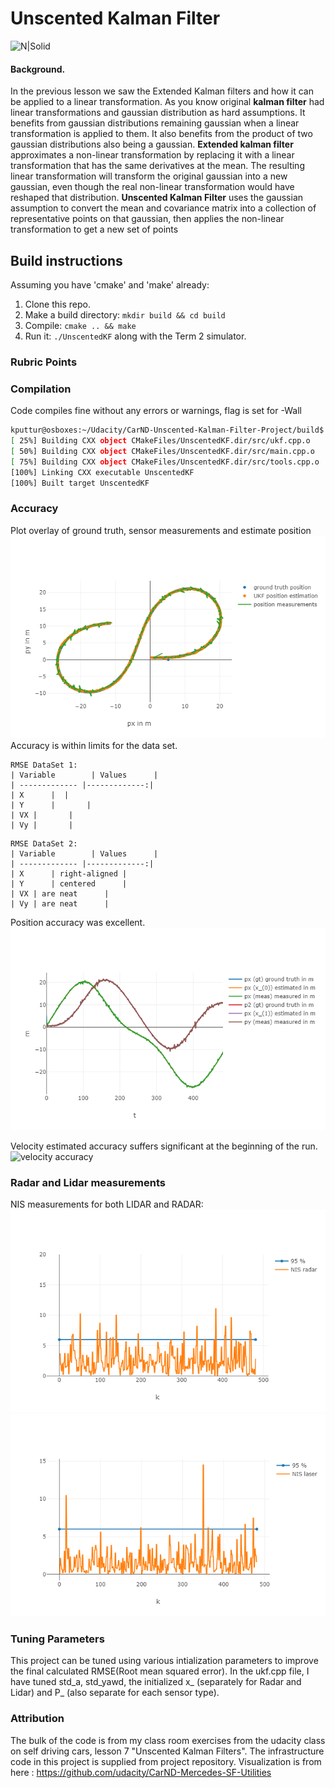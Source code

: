 # Unscented Kalman Filter 
![N|Solid](https://cdn-images-1.medium.com/max/800/1*21JI6_5U7hlxwBac7Rm8LA.gif)

####  Background.
In the previous lesson we saw the Extended Kalman filters and how it can be applied to a linear transformation. As you know original **kalman filter** had linear transformations and gaussian distribution as hard assumptions. It benefits from gaussian distributions remaining gaussian when a linear transformation is applied to them. It also benefits from the product of two gaussian distributions also being a gaussian.
**Extended kalman filter** approximates a non-linear transformation by replacing it with a linear transformation that has the same derivatives at the mean. The resulting linear transformation will transform the original gaussian into a new gaussian, even though the real non-linear transformation would have reshaped that distribution.
**Unscented Kalman Filter** uses the gaussian assumption to convert the mean and covariance matrix into a collection of representative points on that gaussian, then applies the non-linear transformation to get a new set of points

## Build instructions
Assuming you have 'cmake' and 'make' already:
1. Clone this repo.
2. Make a build directory: `mkdir build && cd build`
3. Compile: `cmake .. && make`
4. Run it: `./UnscentedKF` along with the Term 2 simulator.

### Rubric Points
### Compilation
Code compiles fine without any errors or warnings, flag is set for -Wall
```sh
kputtur@osboxes:~/Udacity/CarND-Unscented-Kalman-Filter-Project/build$ make
[ 25%] Building CXX object CMakeFiles/UnscentedKF.dir/src/ukf.cpp.o
[ 50%] Building CXX object CMakeFiles/UnscentedKF.dir/src/main.cpp.o
[ 75%] Building CXX object CMakeFiles/UnscentedKF.dir/src/tools.cpp.o
[100%] Linking CXX executable UnscentedKF
[100%] Built target UnscentedKF
```
### Accuracy
Plot overlay of ground truth, sensor measurements and estimate position
![accuracy](./images/p1.png)
Accuracy is within limits for the data set.

```
RMSE DataSet 1:
| Variable        | Values      |
| ------------- |-------------:|
| X      |  |
| Y      |       | 
| VX |       |    
| Vy |       |    
```
```
RMSE DataSet 2:
| Variable        | Values      |
| ------------- |-------------:|
| X      | right-aligned |
| Y      | centered      | 
| VX | are neat      |    
| Vy | are neat      |    
```
Position accuracy was excellent.
![positional accuracy](./images/p2.png)

Velocity estimated accuracy suffers significant at the beginning of the run.
![velocity accuracy](./p3.png)

### Radar and Lidar measurements
NIS measurements for both LIDAR and RADAR:
![radar](./images/radar.png)
![lidar](./images/lidar.png)

### Tuning Parameters 
This project can be tuned using various intialization parameters to improve the final calculated RMSE(Root mean squared error). In the ukf.cpp file, I have tuned std_a, std_yawd, the initialized x_ (separately for Radar and Lidar) and P_ (also separate for each sensor type).

### Attribution
The bulk of the code is from my class room exercises from the udacity class on self driving cars, lesson 7 "Unscented Kalman Filters". The infrastructure code in this project is supplied from project repository.
Visualization is from here : https://github.com/udacity/CarND-Mercedes-SF-Utilities





